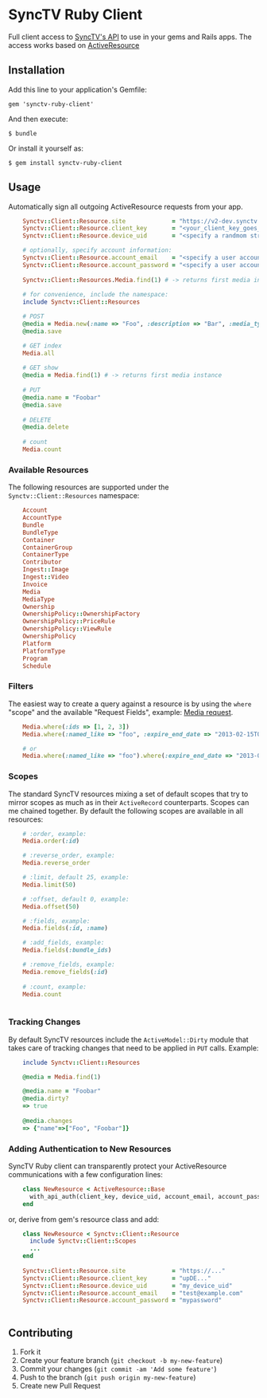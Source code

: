 # SyncTV Ruby Client

Full client access to [SyncTV's API](http://api.synctv.com/v2/) to use in your gems and Rails apps. The access works based on [ActiveResource](https://github.com/rails/activeresource)

## Installation

Add this line to your application's Gemfile:

    gem 'synctv-ruby-client'

And then execute:

    $ bundle

Or install it yourself as:

    $ gem install synctv-ruby-client

## Usage

Automatically sign all outgoing ActiveResource requests from your app.

``` ruby
    Synctv::Client::Resource.site             = "https://v2-dev.synctv.com"
    Synctv::Client::Resource.client_key       = "<your_client_key_goes_here>"
    Synctv::Client::Resource.device_uid       = "<specify a randmom string>"

    # optionally, specify account information:
    Synctv::Client::Resource.account_email    = "<specify a user account email>"
    Synctv::Client::Resource.account_password = "<specify a user account password>"
    
    Synctv::Client::Resources.Media.find(1) # -> returns first media instance
    
    # for convenience, include the namespace:
    include Synctv::Client::Resources

    # POST
    @media = Media.new(:name => "Foo", :description => "Bar", :media_type => 1)
    @media.save

    # GET index
    Media.all
    
    # GET show
    @media = Media.find(1) # -> returns first media instance
    
    # PUT
    @media.name = "Foobar"
    @media.save
    
    # DELETE
    @media.delete
    
    # count
    Media.count
```

### Available Resources

The following resources are supported under the `Synctv::Client::Resources` namespace:

``` ruby
    Account
    AccountType
    Bundle
    BundleType
    Container
    ContainerGroup
    ContainerType
    Contributor
    Ingest::Image
    Ingest::Video
    Invoice
    Media
    MediaType
    Ownership
    OwnershipPolicy::OwnershipFactory
    OwnershipPolicy::PriceRule
    OwnershipPolicy::ViewRule
    OwnershipPolicy
    Platform
    PlatformType
    Program
    Schedule
```

### Filters

The easiest way to create a query against a resource is by using the `where` "scope" and the available "Request Fields", example: [Media request](http://api.synctv.com/v2/admin/Api/V2/MediaController.html).

``` ruby
    Media.where(:ids => [1, 2, 3])
    Media.where(:named_like => "foo", :expire_end_date => "2013-02-15T02:06:56Z")

    # or
    Media.where(:named_like => "foo").where(:expire_end_date => "2013-02-15T02:06:56Z")
```

### Scopes

The standard SyncTV resources mixing a set of default scopes that try to mirror scopes as much as in their `ActiveRecord`
counterparts. Scopes can me chained together. By default the following scopes are available in all resources:

``` ruby
    # :order, example:
    Media.order(:id)

    # :reverse_order, example:
    Media.reverse_order

    # :limit, default 25, example:
    Media.limit(50)

    # :offset, default 0, example:
    Media.offset(50)

    # :fields, example:
    Media.fields(:id, :name)

    # :add_fields, example:
    Media.fields(:bundle_ids)

    # :remove_fields, example:
    Media.remove_fields(:id)
    
    # :count, example:
    Media.count
    
```

### Tracking Changes

By default SyncTV resources include the `ActiveModel::Dirty` module that takes care of tracking changes that need to be applied
in `PUT` calls. Example:

``` ruby
    include Synctv::Client::Resources

    @media = Media.find(1)

    @media.name = "Foobar"
    @media.dirty?
    => true
    
    @media.changes
    => {"name"=>["Foo", "Foobar"]}
```

### Adding Authentication to New Resources  ###

SyncTV Ruby client can transparently protect your ActiveResource communications with a
few configuration lines:

``` ruby
    class NewResource < ActiveResource::Base
      with_api_auth(client_key, device_uid, account_email, account_password)
    end
```

or, derive from gem's resource class and add:

``` ruby
    class NewResource < Synctv::Client::Resource
      include Synctv::Client::Scopes
      ...
    end
    
    Synctv::Client::Resource.site             = "https://..."
    Synctv::Client::Resource.client_key       = "upDE..."
    Synctv::Client::Resource.device_uid       = "my_device_uid"
    Synctv::Client::Resource.account_email    = "test@example.com"
    Synctv::Client::Resource.account_password = "mypassword"
    
```

## Contributing

1. Fork it
2. Create your feature branch (`git checkout -b my-new-feature`)
3. Commit your changes (`git commit -am 'Add some feature'`)
4. Push to the branch (`git push origin my-new-feature`)
5. Create new Pull Request
